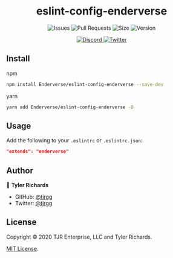 <h1 align="center">
	eslint-config-enderverse
</h1>

<p align="center">
	<img alt="Issues" src="https://img.shields.io/github/issues/Enderverse/eslint-config-enderverse?cacheSeconds=86400" />
	<img alt="Pull Requests" src="https://img.shields.io/github/issues-pr/Enderverse/eslint-config-enderverse?cacheSeconds=86400" />
	<img alt="Size" src="https://img.shields.io/github/repo-size/Enderverse/eslint-config-enderverse?cacheSeconds=86400&label=size" />
	<img alt="Version" src="https://img.shields.io/github/package-json/version/Enderverse/eslint-config-enderverse?cacheSeconds=86400&label=version" />

</p>

<p align="center">
	<a href="https://discordapp.com/invite/2JY79nd">
		<img alt="Discord" src="https://img.shields.io/discord/110118478119174144?style=social" />
	</a>
	<a href="https://twitter.com/tjrgg">
		<img alt="Twitter" src="https://img.shields.io/twitter/follow/tjrgg?style=social" />
	</a>
</p>


## Install

npm
```sh
npm install Enderverse/eslint-config-enderverse --save-dev
```

yarn
```sh
yarn add Enderverse/eslint-config-enderverse -D
```


## Usage

Add the following to your `.eslintrc` or `.eslintrc.json`:
```json
"extends": "enderverse"
```


## Author

👤 **Tyler Richards**

* GitHub: [@tjrgg](https://github.com/tjrgg)
* Twitter: [@tjrgg](https://twitter.com/tjrgg)


## License

Copyright © 2020 TJR Enterprise, LLC and Tyler Richards.

[MIT License](LICENSE.md).
